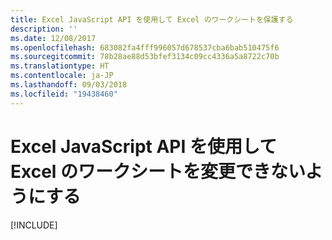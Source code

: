 ```yaml
---
title: Excel JavaScript API を使用して Excel のワークシートを保護する
description: ''
ms.date: 12/08/2017
ms.openlocfilehash: 683082fa4fff996057d678537cba6bab510475f6
ms.sourcegitcommit: 78b28ae88d53bfef3134c09cc4336a5a8722c70b
ms.translationtype: HT
ms.contentlocale: ja-JP
ms.lasthandoff: 09/03/2018
ms.locfileid: "19438460"
---
```

# <a name="protect-a-worksheet-from-changes-in-excel-using-the-excel-javascript-api"></a>Excel JavaScript API を使用して Excel のワークシートを変更できないようにする

[!INCLUDE[](../includes/excel-tutorial-protect-worksheet.md)]